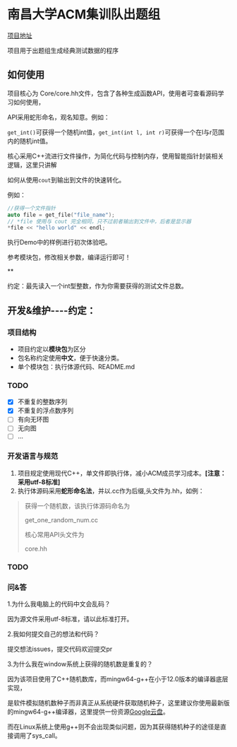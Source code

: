 # 南昌大学ACM集训队出题组

[项目地址](https://github.com/ncuacm/ncutest)

项目用于出题组生成经典测试数据的程序

## 如何使用

项目核心为 Core/core.hh文件，包含了各种生成函数API，使用者可查看源码学习如何使用，

API采用蛇形命名，观名知意。例如：

`get_int()`可获得一个随机int值，`get_int(int l, int r)`可获得一个在l与r范围内的随机int值。

核心采用C++流进行文件操作，为简化代码与控制内存，使用智能指针封装相关逻辑，这里只讲解

如何从使用`cout`到输出到文件的快速转化。

例如：

```cpp
//获得一个文件指针
auto file = get_file("file_name");
// *file 使用与 cout 完全相同，只不过前者输出到文件中，后者是显示器
*file << "hello world" << endl;
```

执行Demo中的样例进行初次体验吧。

参考模块包，修改相关参数，编译运行即可！

**

约定：最先读入一个int型整数，作为你需要获得的测试文件总数。

## 开发&维护----约定：

### 项目结构

* 项目约定以**模块包**为区分
* 包名称约定使用**中文**，便于快速分类。
* 单个模块包：执行体源代码、README.md

### TODO

* [X] 不重复的整数序列
* [X] 不重复的浮点数序列
* [ ] 有向无环图
* [ ] 无向图
* [ ] ...

### 开发语言与规范

1. 项目规定使用现代C++，单文件即执行体，减小ACM成员学习成本。**[注意：采用utf-8标准]**
2. 执行体源码采用**蛇形命名法**，并以.cc作为后缀,头文件为.hh，如例：

> 获得一个随机数，该执行体源码命名为
>
> get_one_random_num.cc
>
> 核心常用API头文件为
>
> core.hh

### TODO

### 问&答

1.为什么我电脑上的代码中文会乱码？

因为源文件采用utf-8标准，请以此标准打开。

2.我如何提交自己的想法和代码？

提交想法issues，提交代码欢迎提交pr

3.为什么我在window系统上获得的随机数是重复的？

因为该项目使用了C++随机数库，而mingw64-g++在小于12.0版本的编译器底层实现，

是软件模拟随机数种子而非真正从系统硬件获取随机种子，这里建议你使用最新版的mingw64-g++编译器，这里提供一份资源[Google云盘](https://drive.google.com/file/d/1o-PhxwKDvAghCbST72LOIvQwi0uJCD8C/view?usp=sharinghttps:/)。

而在Linux系统上使用g++则不会出现类似问题，因为其获得随机种子的途径是直接调用了sys_call。

